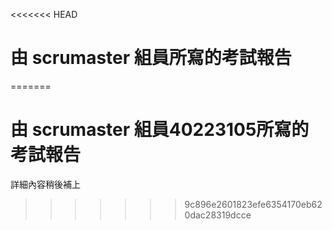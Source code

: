 <<<<<<< HEAD
# 由 scrumaster 組員所寫的考試報告
=======
# 由 scrumaster 組員40223105所寫的考試報告
詳細內容稍後補上
>>>>>>> 9c896e2601823efe6354170eb620dac28319dcce
